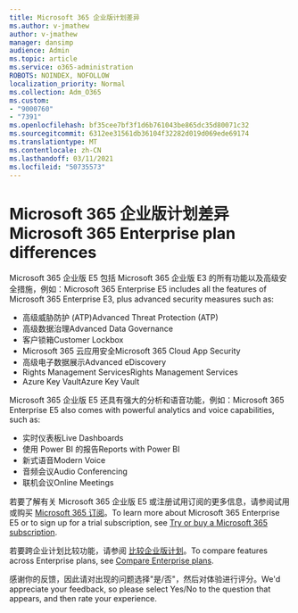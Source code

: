 ```yaml
---
title: Microsoft 365 企业版计划差异
ms.author: v-jmathew
author: v-jmathew
manager: dansimp
audience: Admin
ms.topic: article
ms.service: o365-administration
ROBOTS: NOINDEX, NOFOLLOW
localization_priority: Normal
ms.collection: Adm_O365
ms.custom:
- "9000760"
- "7391"
ms.openlocfilehash: bf35cee7bf3f1d6b761043be865dc35d80071c32
ms.sourcegitcommit: 6312ee31561db36104f32282d019d069ede69174
ms.translationtype: MT
ms.contentlocale: zh-CN
ms.lasthandoff: 03/11/2021
ms.locfileid: "50735573"
---
```

# <a name="microsoft-365-enterprise-plan-differences"></a><span data-ttu-id="e82cc-102">Microsoft 365 企业版计划差异</span><span class="sxs-lookup"><span data-stu-id="e82cc-102">Microsoft 365 Enterprise plan differences</span></span>

<span data-ttu-id="e82cc-103">Microsoft 365 企业版 E5 包括 Microsoft 365 企业版 E3 的所有功能以及高级安全措施，例如：</span><span class="sxs-lookup"><span data-stu-id="e82cc-103">Microsoft 365 Enterprise E5 includes all the features of Microsoft 365 Enterprise E3, plus advanced security measures such as:</span></span>

- <span data-ttu-id="e82cc-104">高级威胁防护 (ATP)</span><span class="sxs-lookup"><span data-stu-id="e82cc-104">Advanced Threat Protection (ATP)</span></span>
- <span data-ttu-id="e82cc-105">高级数据治理</span><span class="sxs-lookup"><span data-stu-id="e82cc-105">Advanced Data Governance</span></span>
- <span data-ttu-id="e82cc-106">客户锁箱</span><span class="sxs-lookup"><span data-stu-id="e82cc-106">Customer Lockbox</span></span>
- <span data-ttu-id="e82cc-107">Microsoft 365 云应用安全</span><span class="sxs-lookup"><span data-stu-id="e82cc-107">Microsoft 365 Cloud App Security</span></span>
- <span data-ttu-id="e82cc-108">高级电子数据展示</span><span class="sxs-lookup"><span data-stu-id="e82cc-108">Advanced eDiscovery</span></span>
- <span data-ttu-id="e82cc-109">Rights Management Services</span><span class="sxs-lookup"><span data-stu-id="e82cc-109">Rights Management Services</span></span>
- <span data-ttu-id="e82cc-110">Azure Key Vault</span><span class="sxs-lookup"><span data-stu-id="e82cc-110">Azure Key Vault</span></span>

<span data-ttu-id="e82cc-111">Microsoft 365 企业版 E5 还具有强大的分析和语音功能，例如：</span><span class="sxs-lookup"><span data-stu-id="e82cc-111">Microsoft 365 Enterprise E5 also comes with powerful analytics and voice capabilities, such as:</span></span>

- <span data-ttu-id="e82cc-112">实时仪表板</span><span class="sxs-lookup"><span data-stu-id="e82cc-112">Live Dashboards</span></span>
- <span data-ttu-id="e82cc-113">使用 Power BI 的报告</span><span class="sxs-lookup"><span data-stu-id="e82cc-113">Reports with Power BI</span></span>
- <span data-ttu-id="e82cc-114">新式语音</span><span class="sxs-lookup"><span data-stu-id="e82cc-114">Modern Voice</span></span>
- <span data-ttu-id="e82cc-115">音频会议</span><span class="sxs-lookup"><span data-stu-id="e82cc-115">Audio Conferencing</span></span>
- <span data-ttu-id="e82cc-116">联机会议</span><span class="sxs-lookup"><span data-stu-id="e82cc-116">Online Meetings</span></span>

<span data-ttu-id="e82cc-117">若要了解有关 Microsoft 365 企业版 E5 或注册试用订阅的更多信息，请参阅试用或购买 [Microsoft 365 订阅](https://go.microsoft.com/fwlink/?linkid=2099673)。</span><span class="sxs-lookup"><span data-stu-id="e82cc-117">To learn more about Microsoft 365 Enterprise E5 or to sign up for a trial subscription, see [Try or buy a Microsoft 365 subscription](https://go.microsoft.com/fwlink/?linkid=2099673).</span></span>

<span data-ttu-id="e82cc-118">若要跨企业计划比较功能，请参阅 [比较企业版计划](https://go.microsoft.com/fwlink/?linkid=2097200)。</span><span class="sxs-lookup"><span data-stu-id="e82cc-118">To compare features across Enterprise plans, see [Compare Enterprise plans](https://go.microsoft.com/fwlink/?linkid=2097200).</span></span>

<span data-ttu-id="e82cc-119">感谢你的反馈，因此请对出现的问题选择"是/否"，然后对体验进行评分。</span><span class="sxs-lookup"><span data-stu-id="e82cc-119">We'd appreciate your feedback, so please select Yes/No to the question that appears, and then rate your experience.</span></span>
